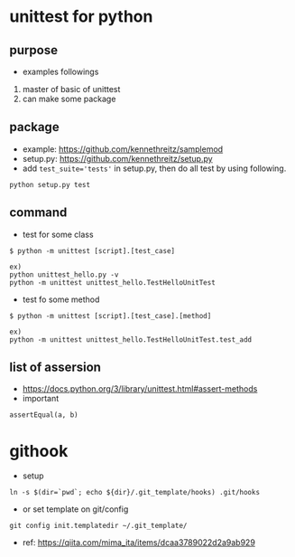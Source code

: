 # unittest for python

## purpose

- examples followings
1. master of basic of unittest
1. can make some package

## package

- example: https://github.com/kennethreitz/samplemod
- setup.py: https://github.com/kennethreitz/setup.py
- add `test_suite='tests'` in setup.py, then do all test by using following.
```
python setup.py test
```

## command

- test for some class
```
$ python -m unittest [script].[test_case]

ex)
python unittest_hello.py -v
python -m unittest unittest_hello.TestHelloUnitTest

```

- test fo some method
```
$ python -m unittest [script].[test_case].[method]

ex)
python -m unittest unittest_hello.TestHelloUnitTest.test_add
```

## list of assersion

- https://docs.python.org/3/library/unittest.html#assert-methods
- important
```
assertEqual(a, b)
```

# githook

- setup
```
ln -s $(dir=`pwd`; echo ${dir}/.git_template/hooks) .git/hooks
```

- or set template on git/config
```
git config init.templatedir ~/.git_template/
```

- ref: https://qiita.com/mima_ita/items/dcaa3789022d2a9ab929


